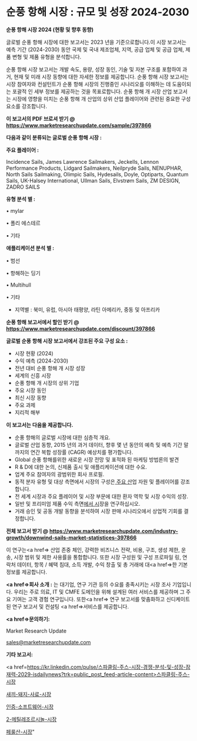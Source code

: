 # 순풍 항해 시장 : 규모 및 성장 2024-2030

<strong>순풍 항해 시장 2024 (현황 및 향후 동향)</strong>

글로벌 순풍 항해 시장에 대한 보고서는 2023 년을 기준으로합니다.이 시장 보고서는 예측 기간 (2024-2030) 동안 국제 및 국내 제조업체, 지역, 공급 업체 및 공급 업체, 제품 변형 및 제품 유형을 분석합니다.

순풍 항해 시장 보고서는 개발 속도, 용량, 성장 동인, 기술 및 자본 구조를 포함하여 과거, 현재 및 미래 시장 동향에 대한 자세한 정보를 제공합니다. 순풍 항해 시장 보고서는 시장 참여자와 컨설턴트가 순풍 항해 시장의 진행중인 시나리오를 이해하는 데 도움이되는 포괄적 인 세부 정보를 제공하는 것을 목표로합니다. 순풍 항해 개 시장 산업 보고서는 시장에 영향을 미치는 순풍 항해 개 산업의 상위 산업 플레이어와 관련된 중요한 구성 요소를 강조합니다.



<strong>이 보고서의 PDF 브로셔 받기 @ <a href=https://www.marketresearchupdate.com/sample/397866>https://www.marketresearchupdate.com/sample/397866</a></strong>



<strong>다음과 같이 분류되는 글로벌 순풍 항해 시장 :</strong>



<strong>주요 플레이어 :</strong>

Incidence Sails, James Lawrence Sailmakers, Jeckells, Lennon Performance Products, Lidgard Sailmakers, Neilpryde Sails, NENUPHAR, North Sails Sailmaking, Olimpic Sails, Hydesails, Doyle, Optiparts, Quantum Sails, UK-Halsey International, Ullman Sails, Elvstrøm Sails, ZM DESIGN, ZADRO SAILS



<strong>유형 분석 별 :</strong>

• mylar

• 폴리 에스테르

• 기타



<strong>애플리케이션 분석 별 :</strong>

• 범선

• 항해하는 딩기

• Multihull

• 기타

<ul>
  <li>지역별 : 북미, 유럽, 아시아 태평양, 라틴 아메리카, 중동 및 아프리카</li>
</ul>


<strong>순풍 항해 보고서에서 할인 받기 @ <a href=https://www.marketresearchupdate.com/discount/397866>https://www.marketresearchupdate.com/discount/397866</a></strong>



<strong>글로벌 순풍 항해 시장 보고서에서 강조된 주요 구성 요소 :</strong>
<ul>
  <li>시장 현황 (2024)</li>
  <li>수익 예측 (2024-2030)</li>
  <li>전년 대비 순풍 항해 개 시장 성장</li>
  <li>세계의 신흥 시장</li>
  <li>순풍 항해 개 시장의 상위 기업</li>
  <li>주요 시장 동인</li>
  <li>최신 시장 동향</li>
  <li>주요 과제</li>
  <li>지리적 해부</li>
</ul>


<strong>이 보고서는 다음을 제공합니다.</strong>
<ul>
  <li>순풍 항해의 글로벌 시장에 대한 심층적 개요.</li>
  <li>글로벌 산업 동향, 2015 년의 과거 데이터, 향후 몇 년 동안의 예측 및 예측 기간 말까지의 연간 복합 성장률 (CAGR) 예상치를 평가합니다.</li>
  <li>Global 순풍 항해를위한 새로운 시장 전망 및 표적화 된 마케팅 방법론의 발견</li>
  <li>R &amp; D에 대한 논의, 신제품 출시 및 애플리케이션에 대한 수요.</li>
  <li>업계 주요 참여자의 광범위한 회사 프로필.</li>
  <li>동적 분자 유형 및 대상 측면에서 시장의 구성은<a href=> 주요 산</a>업 자원 및 플레이어를 강조합니다.</li>
  <li>전 세계 시장과 주요 플레이어 및 시장 부문에 대한 환자 역학 및 시장 수익의 성장.</li>
  <li>일반 및 프리미엄 제품 수익 측면<a href=>에서 시</a>장을 연구하십시오.</li>
  <li>거래 승인 및 공동 개발 동향을 분석하여 시장 판매 시나리오에서 상업적 기회를 결정합니다.</li>
</ul>



<strong>전체 보고서 받기 @ <a href=https://www.marketresearchupdate.com/industry-growth/downwind-sails-market-statistices-397866>https://www.marketresearchupdate.com/industry-growth/downwind-sails-market-statistices-397866</a></strong>

이 연구는<a href=> 산업 존중</a> 체인, 강력한 비즈니스 전략, 비용, 구조, 생성 제한, 운송, 시장 범위 및 제한 사용률을 통합합니다. 또한 시장 구성원 및 구성 프로파일 링, 연락처 데이터, 항목 / 혜택 침대, 소득 개발, 수익 창출 및 총 거래에 대<a href=>한 기본 </a>정보를 제공합니다.



<strong><a href=>회사 소</a>개 :</strong>
는 대기업, 연구 기관 등의 수요를 충족시키는 시장 조사 기업입니다. 우리는 주로 의료, IT 및 CMFE 도메인을 위해 설계된 여러 서비스를 제공하며 그 주요 기여는 고객 경험 연구입니다. 또한<a href=> 연구 보</a>고서를 맞춤화하고 신디케이트 된 연구 보고서 및 컨설팅 <a href=>서비스</a>를 제공합니다.



<strong><a href=>문의하기:</a></strong>

Market Research Update

sales@marketresearchupdate.com



<strong>기타 보고서:</strong>

<a href=https://kr.linkedin.com/pulse/스파클링-주스-시장-경쟁-분석-및-성장-잠재력-2029-isdailynews?trk=public_post_feed-article-content>스파클링-주스-시장</a>

<a href=https://www.linkedin.com/pulse/새끼-돼지-사료-시장-동향-및-성장-전망-analytics-alchemy-360-analysis-nflif/>새끼-돼지-사료-시장</a>

<a href=https://www.linkedin.com/pulse/인증-소프트웨어-시장-세분화-연구-및-목표-고객2029년-survey-spotlight-pro-24-analysis-usjcf/>인증-소프트웨어-시장</a>

<a href=https://www.linkedin.com/pulse/2-메틸레조르시놀-시장-규모-및-성장-2023-consumer-connection-compendium-ana-q2mnf/>2-메틸레조르시놀-시장</a>

<a href=https://www.linkedin.com/pulse/페룰산-시장-경쟁-분석-및-성장-잠재력-2030-data-dive-diaries-24-analysis-azbbc/>페룰산-시장</a>"
